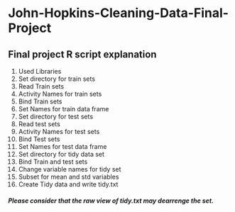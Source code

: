 # John-Hopkins-Cleaning-Data-Final-Project
## Final project R script explanation

1. Used Libraries
2. Set directory for train sets
3. Read Train sets 
4. Activity Names for train sets
5. Bind Train sets
6. Set Names for train data frame
7. Set directory for test sets
8. Read test sets
9. Activity Names for test sets
10. Bind Test sets
11. Set Names for test data frame
12. Set directory for tidy data set
13. Bind Train and test sets
14. Change variable names for tidy set
15. Subset for mean and std variables
16. Create Tidy data and write tidy.txt
##### Please consider that the raw view of tidy.txt may dearrenge the set.
